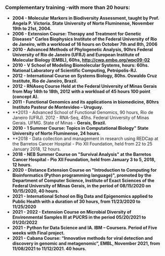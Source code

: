 ### Complementary training -with more than 20 hours:
	
- **2004 - Molecular Markers in Biodiversity Assessment, taught by Prof. Angela P. Victoria. State University of Norte Fluminense, November 19th to 21st, 2004.**
- **2006 - Extension Course: Therapy and Treatment for Genetic Diseases" Carlos Biophysics Institute of the Federal University of Rio de Janeiro, with a workload of 16 hours on October 7th and 8th, 2006**
- **2010 - Advanced Methods of Phylogenetic Analysis, 90hrs Federal University of Rio de Janeiro (UFRJ) and European Institute of Molecular Biology (EMBL), 60hs, http://cwp.embo.org/wpc09-02**
- **2010 - V School of Modeling Biomolecular Systems, hours: 60hs. National Laboratory of Scientific Computing, Petrópolis-RJ.**
- **2012 - International Course on Systems Biology, 80hs. Oswaldo Cruz Institute, Rio de Janeiro, Brazil.**
- **2012 - RNAseq Course Held at the Federal University of Minas Gerais from May 14th to 18th, 2012 with a workload of 45 hours 100 point (concept A).**
- **2011 - Functional Genomics and its applications in biomedicine, 80hrs Instituto Pasteur de Montevideo – Uruguay.**
- **2013 - Advanced School of Functional Genomics, 90 hours, Rio de Janeiro (UFRJ). 2012 - RNA-Seq, 45hs. Federal University of Minas Gerais. UFMG. State of Minas - **Gerais, Brazil.**
- **2010 - 1 Summer Course: Topics in Computational Biology" State University of Norte Fluminense, 24 hours.**
- **2018 - Data collection and management in research using REDCap at the Barretos Cancer Hospital - Pio XII Foundation, held from 22 to 25 January 2018,  12 hours.
- **2018 - NEB Summer Course on "Survival Analysis" at the Barretos Cancer Hospital - Pio XII Foundation, held from January 3 to 5, 2018,  12 hours.**
- **2020 - Distance Extension Course on "Introduction to Computing for Bioinformatics (Python programming language)", promoted by the Department of Computer Science, Institute of Exact Sciences of the Federal University of Minas Gerais, in the period of 08/15/2020 on 10/15/2020, 40 hours.**
- **2021 - International School on Big Data and Epigenomics applied to Public Health with a duration of 30 hours, from 11/23/2020 to 11/25/2020**
- **2021 - 2022 - Extension Course on Microbial Diversity of Environmental Samples III at PUCRS in the period 05/20/2021 to 01/20/2022**
- **2021 - Python for Data Science and IA. IBM – Coursera. Period of Five  weeks with Final project.**
- **2021 - Cabana Course: “Innovative methods for viral detection and discovery in genomic and metagenomic”, EMBL, November 2021, from 11/08/2021 to 11/12/2021. 40 hours.**
